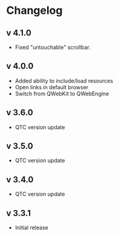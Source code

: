 # Changelog

## v 4.1.0
- Fixed "untouchable" scrollbar.

## v 4.0.0
- Added ability to include/load resources
- Open links in default browser
- Switch from QWebKit to QWebEngine

## v 3.6.0
- QTC version update
## v 3.5.0
- QTC version update
## v 3.4.0
- QTC version update
## v 3.3.1
- Initial release
